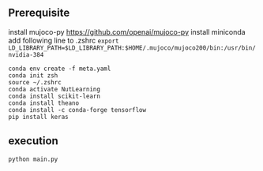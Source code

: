 ## Prerequisite
install mujoco-py https://github.com/openai/mujoco-py
install miniconda
add following line to .zshrc
``` export LD_LIBRARY_PATH=$LD_LIBRARY_PATH:$HOME/.mujoco/mujoco200/bin:/usr/bin/nvidia-384 ```
```
conda env create -f meta.yaml
conda init zsh
source ~/.zshrc
conda activate NutLearning
conda install scikit-learn
conda install theano
conda install -c conda-forge tensorflow
pip install keras
```

## execution
``` python main.py ```


